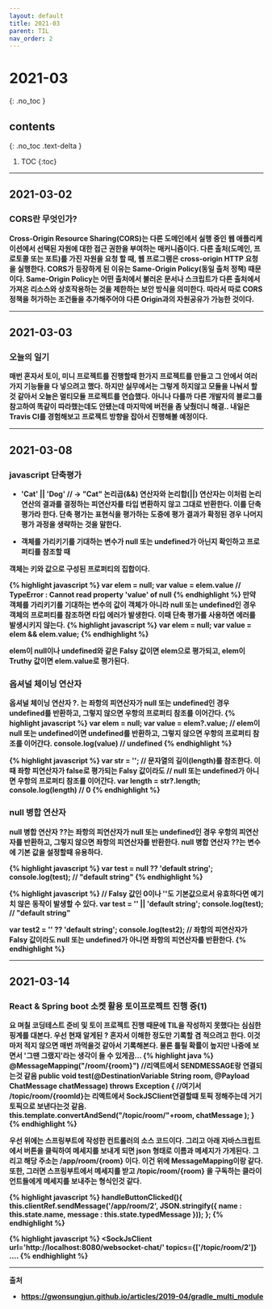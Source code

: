 ```yaml
---
layout: default
title: 2021-03
parent: TIL
nav_order: 2
---
```


# 2021-03
{: .no_toc }

## contents
{: .no_toc .text-delta }

1. TOC
{:toc}
---

## 2021-03-02

### CORS란 무엇인가?

<b> Cross-Origin Resource Sharing(CORS)는 다른 도메인에서 실행 중인 웹 애플리케이션에서 선택된 자원에 대한 접근 권한을 부여하는 매커니즘이다.
다른 출처(도메인, 프로토콜 또는 포트)를 가진 자원을 요청 할 때, 웹 프로그램은 cross-origin HTTP 요청을 실행한다.
CORS가 등장하게 된 이유는 <b>Same-Origin Policy</b>(동일 출처 정책) 때문이다.
Same-Origin Policy는 어떤 출처에서 불러온 문서나 스크립트가 다른 출처에서 가져온 리소스와 상호작용하는 것을 제한하는 보안 방식을 의미한다.
따라서 따로 CORS정책을 허가하는 조건들을 추가해주어야 다른 Origin과의 자원공유가 가능한 것이다.


---

## 2021-03-03

### 오늘의 일기

매번 혼자서 토이, 미니 프로젝트를 진행할때 한가지 프로젝트를 만들고 그 안에서 여러가지 기능들을 다 넣으려고 했다.
하지만 실무에서는 그렇게 하지않고 모듈을 나눠서 할 것 같아서 오늘은 멀티모듈 프로젝트를 연습했다. 아니나 다를까 다른 개발자의 블로그를 참고하여 똑같이 따라했는데도 안됐는데
마지막에 버전을 좀 낮췄더니 해결.. 내일은 Travis CI를 경험해보고 프로젝트 방향을 잡아서 진행해볼 예정이다.


---

## 2021-03-08

### javascript 단축평가

- 'Cat' || 'Dog' // -> "Cat"
논리곱(&&) 연산자와 논리합(||) 연산자는 이처럼 논리 연산의 결과를 결정하는 피연산자를 타입 변환하지 않고 그대로 반환한다. 이를 단축 평가라 한다.
<b>단축 평가는 표현식을 평가하는 도중에 평가 결과가 확정된 경우 나머지 평가 과정을 생략하는 것을 말한다.</b>

- 객체를 가리키기를 기대하는 변수가 null 또는 undefined가 아닌지 확인하고 프로퍼티를 참조할 때

객체는 키와 값으로 구성된 프로퍼티의 집합이다. 


{% highlight javascript %}
var elem = null;
var value = elem.value // TypeError : Cannot read property 'value' of null
{% endhighlight %}
만약 객체를 가리키기를 기대하는 변수의 값이 객체가 아니라 null 또는 undefined인 경우 객체의 프로퍼티를 참조하면 타입 에러가 발생한다.
이때 단축 평가를 사용하면 에러를 발생시키지 않는다.
{% highlight javascript %}
var elem = null;
var value = elem && elem.value;
{% endhighlight %}

elem이 null이나 undefined와 같은 Falsy 값이면 elem으로 평가되고, elem이 Truthy 값이면 elem.value로 평가된다.

### 옵셔널 체이닝 연산자

옵셔널 체이닝 연산자 ?. 는 좌항의 피연산자가 null 또는 undefined인 경우 undefined를 반환하고, 그렇지 않으면 우항의 프로퍼티 참조를 이어간다.
{% highlight javascript %}
var elem = null;
var value = elem?.value;
// elem이 null 또는 undefined이면 undefined를 반환하고, 그렇지 않으면 우항의 프로퍼티 참조를 이어간다.
console.log(value) // undefined
{% endhighlight %}

{% highlight javascript %}
var str = '';
// 문자열의 길이(length)를 참조한다. 이때 좌항 피연산자가 false로 평가되는 Falsy 값이라도
// null 또는 undefined가 아니면 우항의 프로퍼티 참조를 이어간다.
var length = str?.length;
console.log(length) // 0
{% endhighlight %}

### null 병합 연산자

null 병합 연산자 ??는 좌항의 피연산자가 null 또는 undefined인 경우 우항의 피연산자를 반환하고, 그렇지 않으면 좌항의 피연산자를 반환한다.
null 병합 연산자 ??는 변수에 기본 값을 설정할때 유용하다.

{% highlight javascript %}
var test = null ?? 'default string';
console.log(test); // "default string"
{% endhighlight %}

{% highlight javascript %}
// Falsy 값인 0이나 ''도 기본값으로서 유효하다면 예기치 않은 동작이 발생할 수 있다.
var test = '' || 'default string';
console.log(test); // "default string"

var test2 = '' ?? 'default string';
console.log(test2);
// 좌항의 피연산자가 Falsy 값이라도 null 또는 undefined가 아니면 좌항의 피연산자를 반환한다.
{% endhighlight %}


---

## 2021-03-14

### React & Spring boot 소켓 활용 토이프로젝트 진행 중(1)

요 며칠 코딩테스트 준비 및 토이 프로젝트 진행 때문에 TIL을 작성하지 못했다는 심심한 핑계를 대본다.
우선 현재 알게된 ? 혼자서 이해한 정도만 기록할 겸 적으려고 한다. 이것마저 적지 않으면 매번 까먹을것 같아서 기록해본다.
물론 틀릴 확률이 높지만 나중에 보면서 '그땐 그랬지'라는 생각이 들 수 있게끔...
{% highlight java %}
@MessageMapping("/room/{room}") //리액트에서 SENDMESSAGE랑 연결되는것 같음
    public void test(@DestinationVariable String room,  @Payload ChatMessage chatMessage) throws Exception
    {
        //여기서 /topic/room/{roomId}는 리액트에서  SockJSClient연결할떄 토픽 정해주는데 거기 토픽으로 보낸다는것 같음.
        this.template.convertAndSend("/topic/room/"+room, chatMessage );
    }
{% endhighlight %}

우선 위에는 스프링부트에 작성한 컨트롤러의 소스 코드이다. 
그리고 아래 자바스크립트에서 버튼을 클릭하여 메세지를 보내게 되면 json 형태로 이름과 메세지가 가게된다.
그리고 해당 주소는 /app/room/{room} 이다. 이건 위에 MessageMapping이랑 같다.
또한, 그러면 스프링부트에서 메세지를 받고 /topic/room/{room} 을 구독하는 클라이언트들에게 
메세지를 보내주는 형식인것 같다.

{% highlight javascript %}
 handleButtonClicked(){
        this.clientRef.sendMessage('/app/room/2', JSON.stringify({
            name : this.state.name,
            message : this.state.typedMessage
        }));
    };
{% endhighlight %}

{% highlight javascript %}
 <SockJsClient url='http://localhost:8080/websocket-chat/'
                              topics={['/topic/room/2']} 
		.... 
{% endhighlight %}


--- 

출처
- https://gwonsungjun.github.io/articles/2019-04/gradle_multi_module